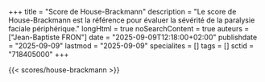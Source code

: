 +++
title = "Score de House-Brackmann"
description = "Le score de House-Brackmann est la référence pour évaluer la sévérité de la paralysie faciale périphérique."
longHtml = true
noSearchContent = true
auteurs = ["Jean-Baptiste FRON"]
date = "2025-09-09T12:18:00+02:00"
publishdate = "2025-09-09"
lastmod = "2025-09-09"
specialites = []
tags = []
sctid = "718405000"
+++

{{< scores/house-brackmann >}}
